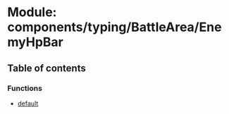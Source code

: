 # Module: components/typing/BattleArea/EnemyHpBar

## Table of contents

### Functions

- [default](../functions/components_typing_BattleArea_EnemyHpBar.default.md)
